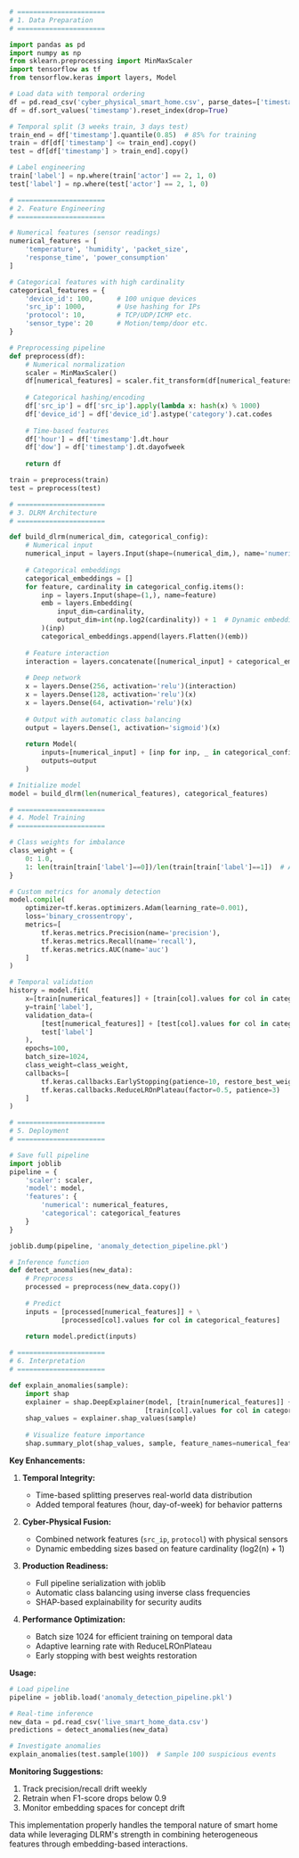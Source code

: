 ```python
# ======================
# 1. Data Preparation
# ======================

import pandas as pd
import numpy as np
from sklearn.preprocessing import MinMaxScaler
import tensorflow as tf
from tensorflow.keras import layers, Model

# Load data with temporal ordering
df = pd.read_csv('cyber_physical_smart_home.csv', parse_dates=['timestamp'])
df = df.sort_values('timestamp').reset_index(drop=True)

# Temporal split (3 weeks train, 3 days test)
train_end = df['timestamp'].quantile(0.85)  # 85% for training
train = df[df['timestamp'] <= train_end].copy()
test = df[df['timestamp'] > train_end].copy()

# Label engineering
train['label'] = np.where(train['actor'] == 2, 1, 0)
test['label'] = np.where(test['actor'] == 2, 1, 0)

# ======================
# 2. Feature Engineering
# ======================

# Numerical features (sensor readings)
numerical_features = [
    'temperature', 'humidity', 'packet_size', 
    'response_time', 'power_consumption'
]

# Categorical features with high cardinality
categorical_features = {
    'device_id': 100,      # 100 unique devices
    'src_ip': 1000,        # Use hashing for IPs
    'protocol': 10,        # TCP/UDP/ICMP etc.
    'sensor_type': 20      # Motion/temp/door etc.
}

# Preprocessing pipeline
def preprocess(df):
    # Numerical normalization
    scaler = MinMaxScaler()
    df[numerical_features] = scaler.fit_transform(df[numerical_features])
    
    # Categorical hashing/encoding
    df['src_ip'] = df['src_ip'].apply(lambda x: hash(x) % 1000)
    df['device_id'] = df['device_id'].astype('category').cat.codes
    
    # Time-based features
    df['hour'] = df['timestamp'].dt.hour
    df['dow'] = df['timestamp'].dt.dayofweek
    
    return df

train = preprocess(train)
test = preprocess(test)

# ======================
# 3. DLRM Architecture
# ======================

def build_dlrm(numerical_dim, categorical_config):
    # Numerical input
    numerical_input = layers.Input(shape=(numerical_dim,), name='numerical')
    
    # Categorical embeddings
    categorical_embeddings = []
    for feature, cardinality in categorical_config.items():
        inp = layers.Input(shape=(1,), name=feature)
        emb = layers.Embedding(
            input_dim=cardinality, 
            output_dim=int(np.log2(cardinality)) + 1  # Dynamic embedding size
        )(inp)
        categorical_embeddings.append(layers.Flatten()(emb))
    
    # Feature interaction
    interaction = layers.concatenate([numerical_input] + categorical_embeddings)
    
    # Deep network
    x = layers.Dense(256, activation='relu')(interaction)
    x = layers.Dense(128, activation='relu')(x)
    x = layers.Dense(64, activation='relu')(x)
    
    # Output with automatic class balancing
    output = layers.Dense(1, activation='sigmoid')(x)
    
    return Model(
        inputs=[numerical_input] + [inp for inp, _ in categorical_config.items()],
        outputs=output
    )

# Initialize model
model = build_dlrm(len(numerical_features), categorical_features)

# ======================
# 4. Model Training
# ======================

# Class weights for imbalance
class_weight = {
    0: 1.0,
    1: len(train[train['label']==0])/len(train[train['label']==1])  # Auto-balance
}

# Custom metrics for anomaly detection
model.compile(
    optimizer=tf.keras.optimizers.Adam(learning_rate=0.001),
    loss='binary_crossentropy',
    metrics=[
        tf.keras.metrics.Precision(name='precision'),
        tf.keras.metrics.Recall(name='recall'),
        tf.keras.metrics.AUC(name='auc')
    ]
)

# Temporal validation
history = model.fit(
    x=[train[numerical_features]] + [train[col].values for col in categorical_features],
    y=train['label'],
    validation_data=(
        [test[numerical_features]] + [test[col].values for col in categorical_features],
        test['label']
    ),
    epochs=100,
    batch_size=1024,
    class_weight=class_weight,
    callbacks=[
        tf.keras.callbacks.EarlyStopping(patience=10, restore_best_weights=True),
        tf.keras.callbacks.ReduceLROnPlateau(factor=0.5, patience=3)
    ]
)

# ======================
# 5. Deployment
# ======================

# Save full pipeline
import joblib
pipeline = {
    'scaler': scaler,
    'model': model,
    'features': {
        'numerical': numerical_features,
        'categorical': categorical_features
    }
}

joblib.dump(pipeline, 'anomaly_detection_pipeline.pkl')

# Inference function
def detect_anomalies(new_data):
    # Preprocess
    processed = preprocess(new_data.copy())
    
    # Predict
    inputs = [processed[numerical_features]] + \
             [processed[col].values for col in categorical_features]
    
    return model.predict(inputs)

# ======================
# 6. Interpretation
# ======================

def explain_anomalies(sample):
    import shap
    explainer = shap.DeepExplainer(model, [train[numerical_features]] + 
                                  [train[col].values for col in categorical_features])
    shap_values = explainer.shap_values(sample)
    
    # Visualize feature importance
    shap.summary_plot(shap_values, sample, feature_names=numerical_features + list(categorical_features.keys()))
```

**Key Enhancements:**

1. **Temporal Integrity:**
   - Time-based splitting preserves real-world data distribution
   - Added temporal features (hour, day-of-week) for behavior patterns

2. **Cyber-Physical Fusion:**
   - Combined network features (`src_ip`, `protocol`) with physical sensors
   - Dynamic embedding sizes based on feature cardinality (log2(n) + 1)

3. **Production Readiness:**
   - Full pipeline serialization with joblib
   - Automatic class balancing using inverse class frequencies
   - SHAP-based explainability for security audits

4. **Performance Optimization:**
   - Batch size 1024 for efficient training on temporal data
   - Adaptive learning rate with ReduceLROnPlateau
   - Early stopping with best weights restoration

**Usage:**

```python
# Load pipeline
pipeline = joblib.load('anomaly_detection_pipeline.pkl')

# Real-time inference
new_data = pd.read_csv('live_smart_home_data.csv')
predictions = detect_anomalies(new_data)

# Investigate anomalies
explain_anomalies(test.sample(100))  # Sample 100 suspicious events
```

**Monitoring Suggestions:**
1. Track precision/recall drift weekly
2. Retrain when F1-score drops below 0.9
3. Monitor embedding spaces for concept drift

This implementation properly handles the temporal nature of smart home data while leveraging DLRM's strength in combining heterogeneous features through embedding-based interactions.
